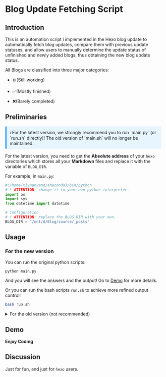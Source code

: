 <!--
 * @Author: Xiyuan Yang   xiyuan_yang@outlook.com
 * @Date: 2025-03-30 19:42:38
 * @LastEditors: Xiyuan Yang   xiyuan_yang@outlook.com
 * @LastEditTime: 2025-04-28 16:52:08
 * @FilePath: /Blog_posts_get/README.md
 * @Description: 
 * Do you code and make progress today?
 * Copyright (c) 2025 by Xiyuan Yang, All Rights Reserved. 
-->
# Blog Update Fetching Script

## Introduction

This is an automation script I implemented in the Hexo blog update to automatically fetch blog updates, compare them with previous update statuses, and allow users to manually determine the update status of unfinished and newly added blogs, thus obtaining the new blog update status.

All Blogs are classified into three major categories:

- ⏸️(Still working)

- ✅(Mostly finished)

- ❌(Barely completed)

## Preliminaries

<div style="padding: 10px; background-color: #E7F5FF; border-left: 5px solid #4DABF7; border-radius: 4px; margin: 10px 0;">
ℹ️ For the latest version, we strongly recommend you to run `main.py` (or `run.sh` directly)! The old version of `main.sh` will no longer be maintained.
</div>

For the latest version, you need to get the **Absolute address** of your `hexo` directories which stores all your **Markdown** files and replace it with the variable of `BLOG_DIR`.

For example, in `main.py`:

```python
#!/home/xiyuanyang/anaconda3/bin/python
# ! ATTENTION: change it to your own python interpreter.
import os
import sys
from datetime import datetime

# Configuration
# ! ATTENTION: replace the BLOG_DIR with your own.
BLOG_DIR = "/mnt/d/Blog/source/_posts"
```

## Usage

### For the new version

You can run the original python scripts:

```bash
python main.py
```
And you will see the answers and the output! Go to [Demo](#Demo) for more details.

Or you can run the bash scripts `run.sh` to achieve more refined output control!

```bash
bash run.sh
```

<details>
<summary>For the old version (not recommended)</summary>


In `main.sh`, change the directory into your own directory:

```bash
DIR="/mnt/d/Blog/source/_posts"

# Change this line into your own directory!
```

Then create a new dir containing logs.

```bash
touch log
```

You need to initialize `prev.txt` for your own blog!

For this document, please maintain the following format: Each line should include a prefix status emoji and the title name. The prefix status emojis include ✅ and ❌, indicating the completion status of the blog. 

An example text is as follows:  

```
❌AI-Paper-2024
❌AI-indepth-reading-AlexNet
✅Above-All
❌Algorithm-BFS-DFS
✅Algorithm-BinaryTree
❌Algorithm-Chunking
✅Algorithm-Introduction
✅Algorithm-Memo
✅Algorithm-Sorting
✅Bash-commands
✅Bash-exercises
✅C-plus-plus-Primer-Plus-tutorial
✅CMake-tutorial-episode2
✅CMake-tutorial1
✅CS294-1-LLM-Reasoning
```

Please ensure that your output structure maintains alphabetical order. You can use the following command line to achieve this: 

```bash
ls $DIR | grep -v ".*\.md" | grep -v ".*\.sh" > ans.txt
```

You only need to initialize it once! The scripts will update it later.

For **Hexo** Blog users, the directory which stores your Blog posts may be like as follows:

- Several `.md` files
- Several directories which has the same name with `.md` files

The `main.sh` will automatically get all file names using the `grep` command:

```bash
ls $DIR | grep -v ".*\.md" | grep -v ".*\.sh" > ans.txt
```

> `grep -v ".*\.sh"` is because I add several `.sh` files into it. You can modify it with your own needs.

Then, the file will compare the new status with the previous status stored in the `prev.txt`. Then the file will ask users to manually determine the update status of unfinished and newly added blogs.


Finally, the scripts will update `prev.txt` and generate a new blog status named `20250330_200559.txt` and you can see the updated status there!

</details>




## Demo



**Enjoy Coding**

## Discussion

Just for fun, and just for `hexo` users.
